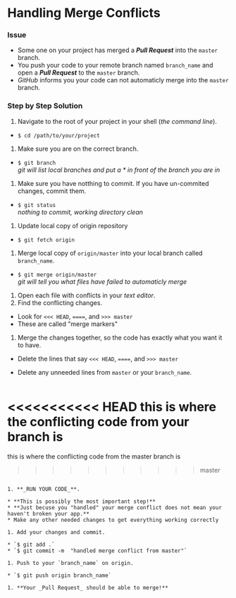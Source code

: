 # Handling Merge Conflicts

### Issue

* Some one on your project has merged a **_Pull Request_** into the `master` branch.
* You push your code to your remote branch named `branch_name` and open a **_Pull Request_** to the `master` branch.
* _GitHub_ informs you your code can not automaticly merge into the `master` branch.

### Step by Step Solution

1. Navigate to the root of your project in your shell (*the command line*).

* `$ cd /path/to/your/project`

1. Make sure you are on the correct branch.

* `$ git branch`  
  _git will list local branches and put a * in front of the branch you are in_

1. Make sure you have notthing to commit. If you have un-commited changes, commit them.

* `$ git status`  
  _nothing to commit, working directory clean_

1. Update local copy of origin repository

* `$ git fetch origin`  

1. Merge local copy of `origin/master` into your local branch called `branch_name`.

* `$ git merge origin/master`  
  _git will tell you what files have failed to automaticly merge_

1. Open each file with conflicts in your _text editor_.
1. Find the conflicting changes.

* Look for  `<<< HEAD`, `====`, and `>>> master`
* These are called "merge markers"

1. Merge the changes together, so the code has exactly what you want it to have.

* Delete the lines that say `<<< HEAD`, `====`, and `>>> master`
* Delete any unneeded lines from `master` or your `branch_name`.

  ```javascript

<<<<<<<<<<< HEAD
   this is where the conflicting code from your branch is
 ===========

   this is where the conflicting code from the master branch is
 >>>>>>>>>>> master

```

1. **_RUN YOUR CODE_**.

* **This is possibly the most important step!**
* **Just becuse you "handled" your merge conflict does not mean your haven't broken your app.**
* Make any other needed changes to get everything working correctly

1. Add your changes and commit.

* `$ git add .`
* `$ git commit -m  "handled merge conflict from master"`

1. Push to your `branch_name` on origin.

* `$ git push origin branch_name`

1. **Your _Pull Request_ should be able to merge!**
